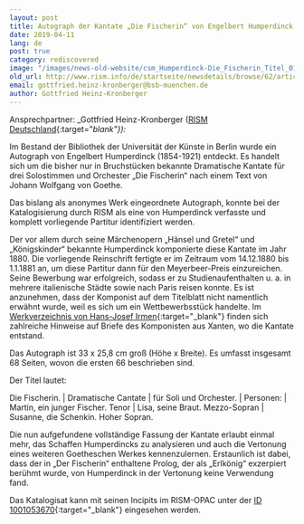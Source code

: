```yaml
---
layout: post
title: Autograph der Kantate „Die Fischerin“ von Engelbert Humperdinck gefunden
date: 2019-04-11
lang: de
post: true
category: rediscovered
image: "/images/news-old-website/csm_Humperdinck-Die_Fischerin_Titel_01_256f957a75.jpg"
old_url: http://www.rism.info/de/startseite/newsdetails/browse/62/article/64/newly-discovered-autograph-of-the-cantata-die-fischerin-by-engelbert-humperdinck.html
email: gottfried.heinz-kronberger@bsb-muenchen.de
author: Gottfried Heinz-Kronberger
---
```



Ansprechpartner: _Gottfried Heinz-Kronberger ([RISM Deutschland](http://de.rism.info/de/home.html){:target="_blank"}):_

Im Bestand der Bibliothek der Universität der Künste in Berlin wurde ein Autograph von Engelbert Humperdinck (1854-1921) entdeckt. Es handelt sich um die bisher nur in Bruchstücken bekannte Dramatische Kantate für drei Solostimmen und Orchester „Die Fischerin“ nach einem Text von Johann Wolfgang von Goethe.

Das bislang als anonymes Werk eingeordnete Autograph, konnte bei der Katalogisierung durch RISM als eine von Humperdinck verfasste und komplett vorliegende Partitur identifiziert werden.

Der vor allem durch seine Märchenopern „Hänsel und Gretel“ und „Königskinder“ bekannte Humperdinck komponierte diese Kantate im Jahr 1880. Die vorliegende Reinschrift fertigte er im Zeitraum vom 14.12.1880 bis 1.1.1881 an, um diese Partitur dann für den Meyerbeer-Preis einzureichen. Seine Bewerbung war erfolgreich, sodass er zu Studienaufenthalten u. a. in mehrere italienische Städte sowie nach Paris reisen konnte. Es ist anzunehmen, dass der Komponist auf dem Titelblatt nicht namentlich erwähnt wurde, weil es sich um ein Wettbewerbsstück handelte. Im [Werkverzeichnis von Hans-Josef Irmen](https://opac.rism.info/search?id=lit30027449&View=rism){:target="_blank"} finden sich zahlreiche Hinweise auf Briefe des Komponisten aus Xanten, wo die Kantate entstand.

Das Autograph ist 33 x 25,8 cm groß (Höhe x Breite). Es umfasst insgesamt 68 Seiten, wovon die ersten 66 beschrieben sind.

Der Titel lautet:

Die Fischerin. | Dramatische Cantate | für Soli und Orchester. | Personen: | Martin, ein junger Fischer. Tenor | Lisa, seine Braut. Mezzo-Sopran | Susanne, die Schenkin. Hoher Sopran.

Die nun aufgefundene vollständige Fassung der Kantate erlaubt einmal mehr, das Schaffen Humperdincks zu analysieren und auch die Vertonung eines weiteren Goetheschen Werkes kennenzulernen. Erstaunlich ist dabei, dass der in „Der Fischerin“ enthaltene Prolog, der als „Erlkönig“ exzerpiert berühmt wurde, von Humperdinck in der Vertonung keine Verwendung fand.

Das Katalogisat kann mit seinen Incipits im RISM-OPAC unter der [ID 1001053670](https://opac.rism.info/search?id=1001053670&View=rism&Language=de){:target="_blank"} eingesehen werden.



<script type="text/javascript">var switchTo5x=true;</script><script type="text/javascript" src="http://w.sharethis.com/button/buttons.js"></script><script type="text/javascript">stLight.options({publisher: "9b601438-1ce1-49d8-bfd7-9cff5df54c17", doNotHash: false, doNotCopy: false, hashAddressBar: false});</script>


